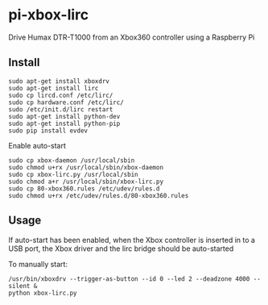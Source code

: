 pi-xbox-lirc
============

Drive Humax DTR-T1000 from an Xbox360 controller using a Raspberry Pi

Install
-------

    sudo apt-get install xboxdrv
    sudo apt-get install lirc
    sudo cp lircd.conf /etc/lirc/
    sudo cp hardware.conf /etc/lirc/
    sudo /etc/init.d/lirc restart
    sudo apt-get install python-dev
    sudo apt-get install python-pip
    sudo pip install evdev

Enable auto-start

    sudo cp xbox-daemon /usr/local/sbin
    sudo chmod u+rx /usr/local/sbin/xbox-daemon
    sudo cp xbox-lirc.py /usr/local/sbin
    sudo chmod a+r /usr/local/sbin/xbox-lirc.py
    sudo cp 80-xbox360.rules /etc/udev/rules.d
    sudo chmod u+rx /etc/udev/rules.d/80-xbox360.rules

Usage
-----
If auto-start has been enabled, when the Xbox controller is inserted in 
to a USB port, the Xbox driver and the lirc bridge should be auto-started

To manually start:

    /usr/bin/xboxdrv --trigger-as-button --id 0 --led 2 --deadzone 4000 --silent &
    python xbox-lirc.py

